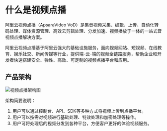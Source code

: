 # 什么是视频点播

阿里云视频点播（ApsaraVideo VoD）是集音视频采集、编辑、上传、自动化转码处理、媒体资源管理、高效云剪辑处理、分发加速、视频播放于一体的一站式音视频点播解决方案。

阿里云视频点播基于阿里云强大的基础设施服务，面向视频网站、短视频、在线教育、娱乐社交、新闻传媒等行业，提供端-云-端的视频全链路服务，帮助企业和开发者快速搭建安全、弹性、高效、可定制的视频点播平台和应用。

## 产品架构

![视频点播架构图](https://static-aliyun-doc.oss-accelerate.aliyuncs.com/assets/img/zh-CN/1983816061/p184672.png)

架构简要说明：

1.  用户可以通过控制台、API、SDK等多种方式将视频上传到点播平台。
2.  用户可以按需对视频进行基础处理、特效处理和加密处理等操作。
3.  用户可将处理后的视频分发到各种平台，方便客户更好的体验视频服务。

